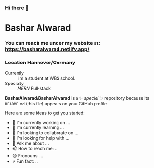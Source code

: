 ### Hi there 👋
# Bashar Alwarad
### You can reach me under my website at: https://basharalwarad.netlify.app/

### Location Hannover/Germany
<dl>
  <dt>Currently</dt>
  <dd>I'm a student at WBS school.</dd>

  <dt>Specialty</dt>
  <dd><em>MERN</em> Full-stack</dd>
</dl>


**BasharAlwarad/BasharAlwarad** is a ✨ _special_ ✨ repository because its `README.md` (this file) appears on your GitHub profile.

Here are some ideas to get you started:

- 🔭 I’m currently working on ...
- 🌱 I’m currently learning ...
- 👯 I’m looking to collaborate on ...
- 🤔 I’m looking for help with ...
- 💬 Ask me about ...
- 📫 How to reach me: ...
- 😄 Pronouns: ...
- ⚡ Fun fact: ...
